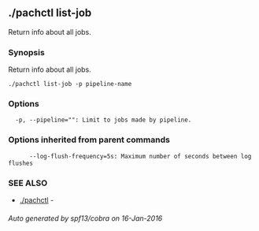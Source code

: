 ## ./pachctl list-job

Return info about all jobs.

### Synopsis


Return info about all jobs.

```
./pachctl list-job -p pipeline-name
```

### Options

```
  -p, --pipeline="": Limit to jobs made by pipeline.
```

### Options inherited from parent commands

```
      --log-flush-frequency=5s: Maximum number of seconds between log flushes
```

### SEE ALSO
* [./pachctl](./pachctl.md)	 - 

###### Auto generated by spf13/cobra on 16-Jan-2016
